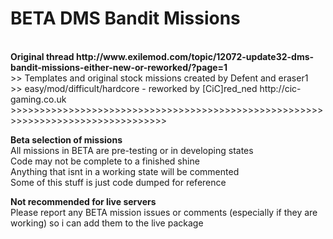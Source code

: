 # BETA DMS Bandit Missions
<br>
<b> Original thread http://www.exilemod.com/topic/12072-update32-dms-bandit-missions-either-new-or-reworked/?page=1 </b><br>
>>	Templates and original stock missions created by Defent and eraser1<br>
>>	easy/mod/difficult/hardcore - reworked by [CiC]red_ned http://cic-gaming.co.uk<br>
>>>>>>>>>>>>>>>>>>>>>>>>>>>>>>>>>>>>>>>>>>>>>>>>>>>>>>>>>>>>>>>>>>>>>>>>>>>>>>>>>

<b>Beta selection of missions</b><br>
All missions in BETA are pre-testing or in developing states <br>
Code may not be complete to a finished shine <br>
Anything that isnt in a working state will be commented <br>
Some of this stuff is just code dumped for reference <br>

<b>Not recommended for live servers</b><br>
Please report any BETA mission issues or comments (especially if they are working) so i can add them to the live package<br>
